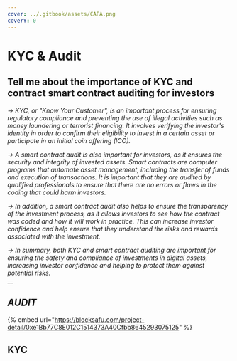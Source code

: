 ```yaml
---
cover: ../.gitbook/assets/CAPA.png
coverY: 0
---
```


# KYC & Audit

## Tell me about the importance of KYC and contract smart contract auditing for investors

_-> KYC, or "Know Your Customer", is an important process for ensuring regulatory compliance and preventing the use of illegal activities such as money laundering or terrorist financing. It involves verifying the investor's identity in order to confirm their eligibility to invest in a certain asset or participate in an initial coin offering (ICO)._

_-> A smart contract audit is also important for investors, as it ensures the security and integrity of invested assets. Smart contracts are computer programs that automate asset management, including the transfer of funds and execution of transactions. It is important that they are audited by qualified professionals to ensure that there are no errors or flaws in the coding that could harm investors._

_-> In addition, a smart contract audit also helps to ensure the transparency of the investment process, as it allows investors to see how the contract was coded and how it will work in practice. This can increase investor confidence and help ensure that they understand the risks and rewards associated with the investment._

_-> In summary, both KYC and smart contract auditing are important for ensuring the safety and compliance of investments in digital assets, increasing investor confidence and helping to protect them against potential risks._\
__

## _**AUDIT**_&#x20;

{% embed url="https://blocksafu.com/project-detail/0xe1Bb77C8E012C1514373A40Cfbb8645293075125" %}

## KYC

